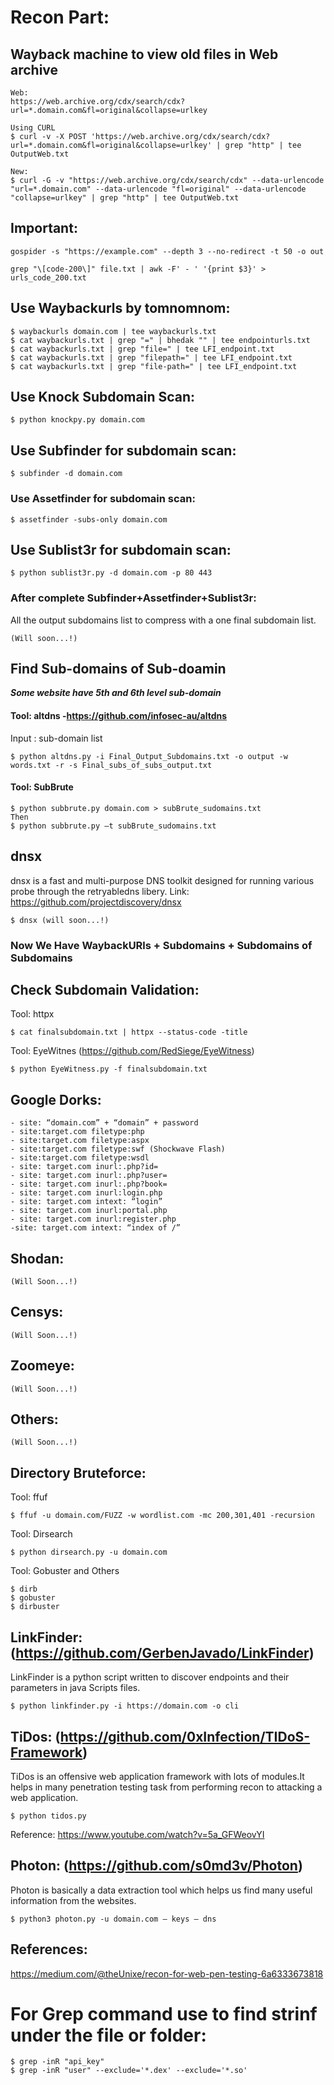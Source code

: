 # Recon Part:

## Wayback machine to view old files in Web archive
```
Web:
https://web.archive.org/cdx/search/cdx?url=*.domain.com&fl=original&collapse=urlkey

Using CURL
$ curl -v -X POST 'https://web.archive.org/cdx/search/cdx?url=*.domain.com&fl=original&collapse=urlkey' | grep "http" | tee OutputWeb.txt

New:
$ curl -G -v "https://web.archive.org/cdx/search/cdx" --data-urlencode "url=*.domain.com" --data-urlencode "fl=original" --data-urlencode "collapse=urlkey" | grep "http" | tee OutputWeb.txt
```

## Important:
```
gospider -s "https://example.com" --depth 3 --no-redirect -t 50 -o out

grep "\[code-200\]" file.txt | awk -F' - ' '{print $3}' > urls_code_200.txt 
```
## Use Waybackurls by tomnomnom:
```
$ waybackurls domain.com | tee waybackurls.txt
$ cat waybackurls.txt | grep "=" | bhedak "" | tee endpointurls.txt
$ cat waybackurls.txt | grep "file=" | tee LFI_endpoint.txt
$ cat waybackurls.txt | grep "filepath=" | tee LFI_endpoint.txt
$ cat waybackurls.txt | grep "file-path=" | tee LFI_endpoint.txt
```
## Use Knock Subdomain Scan:
```
$ python knockpy.py domain.com
```
## Use Subfinder for subdomain scan:
```
$ subfinder -d domain.com
```
### Use Assetfinder for subdomain scan:
```
$ assetfinder -subs-only domain.com
```
## Use Sublist3r for subdomain scan:
```
$ python sublist3r.py -d domain.com -p 80 443
```
### After complete Subfinder+Assetfinder+Sublist3r:
All the output subdomains list to compress with a one final subdomain list.
```
(Will soon...!)
```
## Find Sub-domains of Sub-doamin
***Some website have 5th and 6th level sub-domain***

#### Tool: altdns -https://github.com/infosec-au/altdns
Input : sub-domain list
```
$ python altdns.py -i Final_Output_Subdomains.txt -o output -w words.txt -r -s Final_subs_of_subs_output.txt
```
#### Tool: SubBrute
```
$ python subbrute.py domain.com > subBrute_sudomains.txt
Then
$ python subbrute.py –t subBrute_sudomains.txt
```
## dnsx
dnsx is a fast and multi-purpose DNS toolkit designed for running various probe through the retryabledns libery.
Link: https://github.com/projectdiscovery/dnsx
```
$ dnsx (will soon...!)
```
### Now We Have WaybackURls + Subdomains + Subdomains of Subdomains
## Check Subdomain Validation:
Tool: httpx
```
$ cat finalsubdomain.txt | httpx --status-code -title
```
Tool: EyeWitnes (https://github.com/RedSiege/EyeWitness)
```
$ python EyeWitness.py -f finalsubdomain.txt
```
## Google Dorks:
```
- site: “domain.com” + “domain” + password
- site:target.com filetype:php
- site:target.com filetype:aspx
- site:target.com filetype:swf (Shockwave Flash)
- site:target.com filetype:wsdl
- site: target.com inurl:.php?id=
- site: target.com inurl:.php?user=
- site: target.com inurl:.php?book=
- site: target.com inurl:login.php
- site: target.com intext: “login”
- site: target.com inurl:portal.php
- site: target.com inurl:register.php
-site: target.com intext: “index of /”
```
## Shodan:
```
(Will Soon...!)
```
## Censys:
```
(Will Soon...!)
```
## Zoomeye:
```
(Will Soon...!)
```
## Others:
```
(Will Soon...!)
```
## Directory Bruteforce:
Tool: ffuf
```
$ ffuf -u domain.com/FUZZ -w wordlist.com -mc 200,301,401 -recursion
```
Tool: Dirsearch
```
$ python dirsearch.py -u domain.com
```
Tool: Gobuster and Others
```
$ dirb
$ gobuster
$ dirbuster
```
## LinkFinder:(https://github.com/GerbenJavado/LinkFinder)
LinkFinder is a python script written to discover endpoints and their parameters in java Scripts files.
```
$ python linkfinder.py -i https://domain.com -o cli
```
## TiDos: (https://github.com/0xInfection/TIDoS-Framework)
TiDos is an offensive web application framework with lots of modules.It helps in many penetration testing task from performing recon to attacking a web application.
```
$ python tidos.py
```
Reference: https://www.youtube.com/watch?v=5a_GFWeovYI
## Photon: (https://github.com/s0md3v/Photon)
Photon is basically a data extraction tool which helps us find many useful information from the websites.
```
$ python3 photon.py -u domain.com — keys — dns
```
## References:
https://medium.com/@theUnixe/recon-for-web-pen-testing-6a6333673818








# For Grep command use to find strinf under the file or folder:
```
$ grep -inR "api_key"
$ grep -inR "user" --exclude='*.dex' --exclude='*.so'
```
